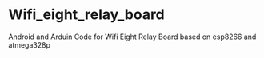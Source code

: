 # Wifi_eight_relay_board
Android and Arduin Code for Wifi Eight Relay Board based on esp8266 and atmega328p 
